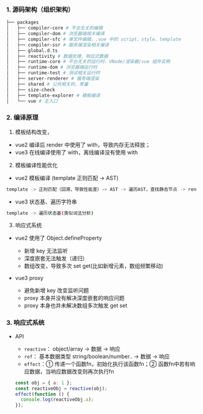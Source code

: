 ### 1. 源码架构（组织架构）

```bash
├── packages
│   ├── compiler-core # 平台无关的编辑
│   ├── compiler-dom # 浏览器端相关编译
│   ├── compiler-sfc # 单文件编辑，.vue 中的 script、style、template
│   ├── compiler-ssr # 服务端渲染相关编译
│   ├── global.d.ts
│   ├── reactivity # 数据处理、响应式数据
│   ├── runtime-core # 平台无关的运行时，VNode/渲染器/vue 组件实例
│   ├── runtime-dom # 浏览器端运行时
│   ├── runtime-test # 测试相关运行时
│   ├── server-renderer # 服务端渲染
│   ├── shared # 公共相关的、常量
│   ├── size-check
│   ├── template-explorer # 模板编译
│   └── vue # 主入口
```

### 2. 编译原理

1. 模板结构改变，

- vue2 编译后 render 中使用了 with，导致内存无法释放；
- vue3 在线编译使用了 with，离线编译没有使用 with

2. 模板编译性能优化

- vue2 模板编译 (template 正则匹配 -> AST)

```bash
template -> 正则匹配（回溯，导致性能差）-> AST -> 遍历AST，查找静态节点 -> render -> 创建 VNode -> diff
```

- vue3 状态基、遍历字符串

```bash
template -> 遍历状态基(类似词法分析)
```

3. 响应式系统

- vue2 使用了 Object.defineProperty

  - 新增 key 无法监听
  - 深度嵌套无法触发（递归）
  - 数组改变，导致多次 set get(比如新增元素，数组频繁移动)

- vue3 proxy
  - 避免新增 key 改变监听问题
  - proxy 本身并没有解决深度嵌套的响应问题
  - proxy 本身也并未解决数组多次触发 get set

### 3. 响应式系统

- API

  - `reactive`： object/array -> 数据 -> 响应
  - `ref`： 基本数据类型 string/boolean/number.. -> 数据 -> 响应
  - `effect`：① 传递一个函数fn，初始化执行该函数fn；② 函数fn中若有响应数据，当响应数据改变则再次执行fn

  ```javascript
  const obj = { a: 1 };
  const reactiveObj = reactive(obj);
  effect(function () {
    console.log(reactiveObj.a);
  });
  ```

